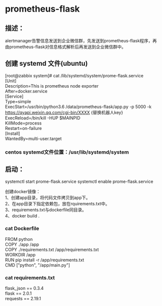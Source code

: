 # prometheus-flask

## 描述：
alertmanager告警信息发送到企业微信群，先发送到prometheus-flask程序，再由prometheus-flask对信息格式解析后再发送到企业微信群中。

## 创建 systemd 文件(ubuntu)
[root@zabbix system]# cat /lib/systemd/system/prome-flask.service  
[Unit]  
Description=This is prometheus node exporter  
After=docker.service  
[Service]  
Type=simple  
ExecStart=/usr/bin/python3.6 /data/prometheus-flask/app.py -p 5000 -k https://qyapi.weixin.qq.com/cgi-bin/XXXX {替换机器人key}  
ExecReload=/bin/kill -HUP $MAINPID  
KillMode=process  
Restart=on-failure  
[Install]  
WantedBy=multi-user.target  

### centos systemd文件位置：/usr/lib/systemd/system

## 启动：
systemctl start prome-flask.service
systemctl enable prome-flask.service

创建docker镜像：      
1、创建app目录，将代码文件拷贝到app下。     
2、在app目录下指定依赖包，放在rquirements.txt中。             
3、requirements.txt与dockerfile同目录。               
4、docker build .       

### cat Dockerfile     
FROM python      
COPY ./app /app    
COPY ./requirements.txt /app/requirements.txt      
WORKDIR /app     
RUN pip install -r /app/requirements.txt      
CMD ["python", "/app/main.py"]    

### cat requirements.txt    
flask_json == 0.3.4    
flask == 2.0.1   
requests == 2.19.1   

